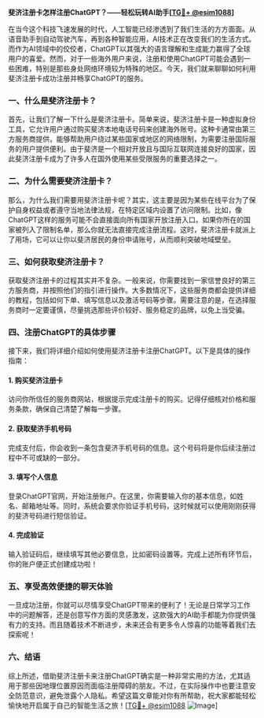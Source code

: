 **斐济注册卡怎样注册ChatGPT？——轻松玩转AI助手[[TG💪+ @esim1088](https://t.me/s/esim1088)]**

在当今这个科技飞速发展的时代，人工智能已经渗透到了我们生活的方方面面。从语音助手到自动驾驶汽车，再到各种智能应用，AI技术正在改变我们的生活方式。而作为AI领域中的佼佼者，ChatGPT以其强大的语言理解和生成能力赢得了全球用户的喜爱。然而，对于一些海外用户来说，注册和使用ChatGPT可能会遇到一些困难，特别是那些身处网络环境较为特殊的地区。今天，我们就来聊聊如何利用斐济注册卡成功注册并畅享ChatGPT的服务。

### 一、什么是斐济注册卡？

首先，让我们了解一下什么是斐济注册卡。简单来说，斐济注册卡是一种虚拟身份工具，它允许用户通过购买斐济本地电话号码来创建海外账号。这种卡通常由第三方服务商提供，能够帮助用户绕过某些国家或地区的网络限制，为需要注册国际服务的用户提供便利。由于斐济是一个相对开放且与国际互联网连接良好的国家，因此斐济注册卡成为了许多人在国外使用某些受限服务的重要选择之一。

### 二、为什么需要斐济注册卡？

那么，为什么我们需要用斐济注册卡呢？其实，这主要是因为某些在线平台为了保护自身权益或者遵守当地法律法规，在特定区域内设置了访问限制。比如，像ChatGPT这样的服务可能不会直接面向所有国家开放注册入口。如果你所在的国家被列入了限制名单，那么你就无法直接完成注册流程。这时，斐济注册卡就派上了用场，它可以让你以斐济居民的身份申请账号，从而顺利突破地域壁垒。

### 三、如何获取斐济注册卡？

获取斐济注册卡的过程其实并不复杂。一般来说，你需要找到一家信誉良好的第三方服务商，并按照他们的指引进行操作。大多数情况下，这些服务商都会提供详细的教程，包括如何下单、填写信息以及激活号码等步骤。需要注意的是，在选择服务商时一定要谨慎，尽量挑选那些评价较好、服务稳定的品牌，以免上当受骗。

### 四、注册ChatGPT的具体步骤

接下来，我们将详细介绍如何使用斐济注册卡注册ChatGPT。以下是具体的操作指南：

#### 1. 购买斐济注册卡
访问你所信任的服务商网站，根据提示完成注册卡的购买。记得仔细核对价格和服务条款，确保自己清楚了解每一步骤。

#### 2. 获取斐济手机号码
完成支付后，你会收到一条包含斐济手机号码的信息。这个号码将是你后续注册过程中不可或缺的一部分。

#### 3. 填写个人信息
登录ChatGPT官网，开始注册账户。在这里，你需要输入你的基本信息，如姓名、邮箱地址等。同时，系统会要求你验证手机号码，这时候就可以使用刚刚获得的斐济号码进行短信验证。

#### 4. 完成验证
输入验证码后，继续填写其他必要信息，比如密码设置等。完成上述所有环节后，你的账户便正式创建成功啦！

### 五、享受高效便捷的聊天体验

一旦成功注册，你就可以尽情享受ChatGPT带来的便利了！无论是日常学习工作中的问题解答，还是创意写作方面的灵感激发，这款强大的AI助手都能为你提供强有力的支持。而且随着技术不断进步，未来还会有更多令人惊喜的功能等着我们去探索呢！

### 六、结语

综上所述，借助斐济注册卡来注册ChatGPT确实是一种非常实用的方法，尤其适用于那些因地理位置原因而面临注册障碍的朋友。不过，在实际操作中也要注意安全防范意识，避免泄露个人隐私。希望这篇文章能对你有所帮助，祝大家都能轻松愉快地开启属于自己的智能生活之旅！[[TG💪+ @esim1088](https://t.me/s/esim1088) ![Image](https://i.postimg.cc/4NQfJmqS/Snipaste-2025-05-13-00-14-12.png)]